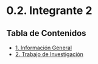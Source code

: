 # 0.2. Integrante 2

## Tabla de Contenidos

- [1. Información General](./Canon/Canon.md)
- [2. Trabajo de Investigación](./Trabajo-individual/trabajo-investigacion.md)
